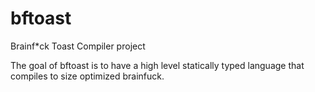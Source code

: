 # bftoast
Brainf*ck Toast Compiler project

The goal of bftoast is to have a high level statically typed language that compiles to size optimized brainfuck.